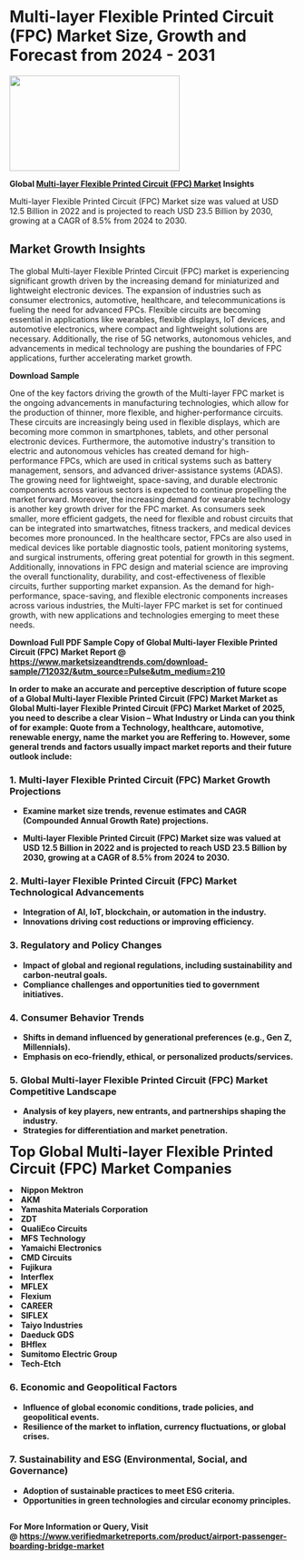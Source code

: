 <H1>Multi-layer Flexible Printed Circuit (FPC) Market Size, Growth and Forecast from 2024 - 2031</H1><img class="aligncenter size-medium wp-image-584254" src="https://thirdeyenews.in/wp-content/uploads/2024/09/Global-Market-Research-300x168.jpeg" alt="" width="300" height="168" /><p><strong>Global&nbsp;<a href="https://www.marketsizeandtrends.com/download-sample/712032/&amp;utm_source=Pulse&amp;utm_medium=210">Multi-layer Flexible Printed Circuit (FPC) Market</a> Insights</strong></p><p>Multi-layer Flexible Printed Circuit (FPC) Market size was valued at USD 12.5 Billion in 2022 and is projected to reach USD 23.5 Billion by 2030, growing at a CAGR of 8.5% from 2024 to 2030.</p><p><h2>Market Growth Insights</h2> <p>The global Multi-layer Flexible Printed Circuit (FPC) market is experiencing significant growth driven by the increasing demand for miniaturized and lightweight electronic devices. The expansion of industries such as consumer electronics, automotive, healthcare, and telecommunications is fueling the need for advanced FPCs. Flexible circuits are becoming essential in applications like wearables, flexible displays, IoT devices, and automotive electronics, where compact and lightweight solutions are necessary. Additionally, the rise of 5G networks, autonomous vehicles, and advancements in medical technology are pushing the boundaries of FPC applications, further accelerating market growth.</p> <p><strong>Download Sample</strong></p> <p>One of the key factors driving the growth of the Multi-layer FPC market is the ongoing advancements in manufacturing technologies, which allow for the production of thinner, more flexible, and higher-performance circuits. These circuits are increasingly being used in flexible displays, which are becoming more common in smartphones, tablets, and other personal electronic devices. Furthermore, the automotive industry's transition to electric and autonomous vehicles has created demand for high-performance FPCs, which are used in critical systems such as battery management, sensors, and advanced driver-assistance systems (ADAS). The growing need for lightweight, space-saving, and durable electronic components across various sectors is expected to continue propelling the market forward. Moreover, the increasing demand for wearable technology is another key growth driver for the FPC market. As consumers seek smaller, more efficient gadgets, the need for flexible and robust circuits that can be integrated into smartwatches, fitness trackers, and medical devices becomes more pronounced. In the healthcare sector, FPCs are also used in medical devices like portable diagnostic tools, patient monitoring systems, and surgical instruments, offering great potential for growth in this segment. Additionally, innovations in FPC design and material science are improving the overall functionality, durability, and cost-effectiveness of flexible circuits, further supporting market expansion. As the demand for high-performance, space-saving, and flexible electronic components increases across various industries, the Multi-layer FPC market is set for continued growth, with new applications and technologies emerging to meet these needs.</p> <p><strong></p><p><span class=""><strong>Download Full PDF Sample Copy of Global Multi-layer Flexible Printed Circuit (FPC) Market Report</strong> @ <a href="https://www.marketsizeandtrends.com/download-sample/712032/&amp;utm_source=Pulse&amp;utm_medium=210" target="_blank">https://www.marketsizeandtrends.com/download-sample/712032/&amp;utm_source=Pulse&amp;utm_medium=210</a></span></p><p>In order to make an accurate and perceptive description of future scope of a Global&nbsp;Multi-layer Flexible Printed Circuit (FPC) Market Market as Global&nbsp;Multi-layer Flexible Printed Circuit (FPC) Market Market of 2025, you need to describe a clear Vision &ndash; What Industry or Linda can you think of for example: Quote from a Technology, healthcare, automotive, renewable energy, name the market you are Reffering to. However, some general trends and factors usually impact market reports and their future outlook include:</p><h3>1.&nbsp;<strong>Multi-layer Flexible Printed Circuit (FPC) Market Growth Projections</strong></h3><ul><li>Examine market size trends, revenue estimates and CAGR (Compounded Annual Growth Rate) projections.</li><li><p>Multi-layer Flexible Printed Circuit (FPC) Market size was valued at USD 12.5 Billion in 2022 and is projected to reach USD 23.5 Billion by 2030, growing at a CAGR of 8.5% from 2024 to 2030.</p></li></ul><h3>2.&nbsp;<strong>Multi-layer Flexible Printed Circuit (FPC) Market Technological Advancements</strong></h3><ul><li>Integration of AI, IoT, blockchain, or automation in the industry.</li><li>Innovations driving cost reductions or improving efficiency.</li></ul><h3>3.&nbsp;<strong>Regulatory and Policy Changes</strong></h3><ul><li>Impact of global and regional regulations, including sustainability and carbon-neutral goals.</li><li>Compliance challenges and opportunities tied to government initiatives.</li></ul><h3>4.&nbsp;<strong>Consumer Behavior Trends</strong></h3><ul><li>Shifts in demand influenced by generational preferences (e.g., Gen Z, Millennials).</li><li>Emphasis on eco-friendly, ethical, or personalized products/services.</li></ul><h3>5.&nbsp;<strong>Global Multi-layer Flexible Printed Circuit (FPC) Market Competitive Landscape</strong></h3><ul><li>Analysis of key players, new entrants, and partnerships shaping the industry.</li><li>Strategies for differentiation and market penetration.</li></ul><p data-pm-slice="1 1 []"><span style="color: inherit; font-family: inherit; font-size: 25px;">Top Global Multi-layer Flexible Printed Circuit (FPC) Market Companies</span></p><div class="" data-test-id=""><p><li>Nippon Mektron</li><li> AKM</li><li> Yamashita Materials Corporation</li><li> ZDT</li><li> QualiEco Circuits</li><li> MFS Technology</li><li> Yamaichi Electronics</li><li> CMD Circuits</li><li> Fujikura</li><li> Interflex</li><li> MFLEX</li><li> Flexium</li><li> CAREER</li><li> SIFLEX</li><li> Taiyo Industries</li><li> Daeduck GDS</li><li> BHflex</li><li> Sumitomo Electric Group</li><li> Tech-Etch</li></p></div><h3>6.&nbsp;<strong>Economic and Geopolitical Factors</strong></h3><ul><li>Influence of global economic conditions, trade policies, and geopolitical events.</li><li>Resilience of the market to inflation, currency fluctuations, or global crises.</li></ul><h3>7.&nbsp;<strong>Sustainability and ESG (Environmental, Social, and Governance)</strong></h3><ul><li>Adoption of sustainable practices to meet ESG criteria.</li><li>Opportunities in green technologies and circular economy principles.</li></ul><h2><strong style="font-size: 14px;">For More Information or Query, Visit @&nbsp;</strong><a style="background-color: #ffffff; font-size: 14px;" href="https://www.marketsizeandtrends.com/report/multi-layer-flexible-printed-circuit-fpc-market/" target="_blank">https://www.verifiedmarketreports.com/product/airport-passenger-boarding-bridge-market</a></h2>
